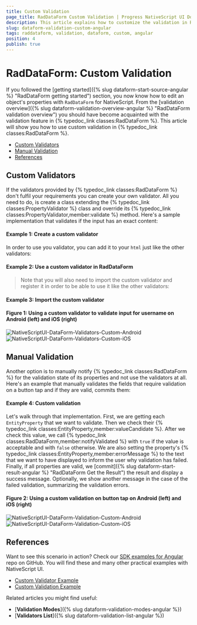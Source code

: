 ```yaml
---
title: Custom Validation
page_title: RadDataForm Custom Validation | Progress NativeScript UI Documentation
description: This article explains how to customize the validation in RadDataForm for NativeScript.
slug: dataform-validation-custom-angular
tags: raddataform, validation, dataform, custom, angular
position: 4
publish: true
---
```


# RadDataForm: Custom Validation

If you followed the [getting started]({% slug dataform-start-source-angular %} "RadDataForm getting started") section, you now know how to edit an object's properties with `RadDataForm` for NativeScript. From the [validation overview]({% slug dataform-validation-overview-angular %} "RadDataForm validation overview") you should have become acquainted with the validation feature in {% typedoc_link classes:RadDataForm %}. This article will show you how to use custom validation in {% typedoc_link classes:RadDataForm %}.

* [Custom Validators](#custom-validators)
* [Manual Validation](#manual-validation)
* [References](#references)

## Custom Validators

If the validators provided by {% typedoc_link classes:RadDataForm %} don't fulfil your requirements you can create your own validator. All you need to do, is create a class extending the {% typedoc_link classes:PropertyValidator %} class and override its {% typedoc_link classes:PropertyValidator,member:validate %} method. Here's a sample implementation that validates if the input has an exact content:

#### Example 1: Create a custom validator

<snippet id='angular-dataform-custom-validator'/>

In order to use you validator, you can add it to your `html` just like the other validators:

#### Example 2: Use a custom validator in RadDataForm 

<snippet id='dataform-custom-validator-html'/>

> Note that you will also need to import the custom validator and register it in order to be able to use it like the other validators:

#### Example 3: Import the custom validator 

<snippet id='angular-dataform-custom-validator-register'/>

#### Figure 1: Using a custom validator to validate input for username on Android (left) and iOS (right)

![NativeScriptUI-DataForm-Validators-Custom-Android](/controls/NativeScript/DataForm/images/dataform-validation-custom-01-android.png "Custom Validator in DataForm in Android") ![NativeScriptUI-DataForm-Validators-Custom-iOS](/controls/NativeScript/DataForm/images/dataform-validation-custom-01-ios.png "Custom Validator in DataForm in iOS")

## Manual Validation

Another option is to manually notify {% typedoc_link classes:RadDataForm %} for the validation state of its properties and not use the validators at all. Here's an example that manually validates the fields that require validation on a button tap and if they are valid, commits them:

#### Example 4: Custom validation

<snippet id='angular-dataform-custom-validation'/>

Let's walk through that implementation. First, we are getting each `EntityProperty` that we want to validate. Then we check their {% typedoc_link classes:EntityProperty,member:valueCandidate %}. After we check this value, we call {% typedoc_link classes:RadDataForm,member:notifyValidated %} with `true` if the value is acceptable and with `false` otherwise. We are also setting the property's {% typedoc_link classes:EntityProperty,member:errorMessage %} to the text that we want to have displayed to inform the user why validation has failed. Finally, if all properties are valid, we [commit]({% slug dataform-start-result-angular %} "RadDataForm Get the Result") the result and display a success message. Optionally, we show another message in the case of the failed validation, summarizing the validation errors.

#### Figure 2: Using a custom validation on button tap on Android (left) and iOS (right)

![NativeScriptUI-DataForm-Validation-Custom-Android](/controls/NativeScript/DataForm/images/dataform-validation-custom-02-android.png "Custom Validation in DataForm in Android") ![NativeScriptUI-DataForm-Validation-Custom-iOS](/controls/NativeScript/DataForm/images/dataform-validation-custom-02-ios.png "Custom Validation in DataForm in iOS")

## References

Want to see this scenario in action?
Check our [SDK examples for Angular](https://github.com/telerik/nativescript-ui-samples-angular) repo on GitHub. You will find these and many other practical examples with NativeScript UI.

* [Custom Validator Example](https://github.com/telerik/nativescript-ui-samples-angular/tree/master/dataform/app/examples/validation/custom-validator)
* [Custom Validation Example](https://github.com/telerik/nativescript-ui-samples-angular/tree/master/dataform/app/examples/validation/custom-validation)

Related articles you might find useful:

* [**Validation Modes**]({% slug dataform-validation-modes-angular %})
* [**Validators List**]({% slug dataform-validation-list-angular %})
